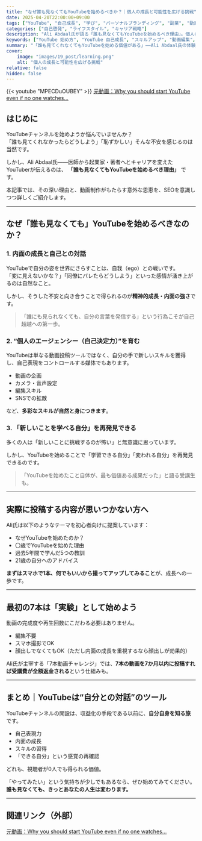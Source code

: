 ```yaml
---
title: "なぜ誰も見なくてもYouTubeを始めるべきか？｜個人の成長と可能性を広げる挑戦"
date: 2025-04-20T22:00:00+09:00
tags: ["YouTube", "自己成長", "学び", "パーソナルブランディング", "副業", "動画制作"]
categories: ["自己啓発", "ライフスタイル", "キャリア戦略"]
description: "Ali Abdaal氏が語る「誰も見なくてもYouTubeを始めるべき理由」。個人の成長、スキル習得、自信の獲得など、動画制作を通じた内面の変化と可能性について、実体験とともに解説。"
keywords: ["YouTube 始め方", "YouTube 自己成長", "スキルアップ", "動画編集", "副業", "挑戦", "自己表現"]
summary: "「誰も見てくれなくてもYouTubeを始める価値がある」——Ali Abdaal氏の体験をもとに、動画制作がもたらす内面の成長、スキルアップ、自信の構築についてまとめた記事。"
cover:
    image: "images/19_post/learning.png"
    alt: "個人の成長と可能性を広げる挑戦"
relative: false
hidden: false
---
```


{{< youtube "MPECDuOUBEY" >}}
[元動画：Why you should start YouTube even if no one watches…](https://www.youtube.com/watch?v=MPECDuOUBEY)

## はじめに

YouTubeチャンネルを始めようか悩んでいませんか？  
「誰も見てくれなかったらどうしよう」「恥ずかしい」そんな不安を感じるのは当然です。

しかし、Ali Abdaal氏——医師から起業家・著者へとキャリアを変えたYouTuberが伝えるのは、 **「誰も見なくてもYouTubeを始めるべき理由」** です。

本記事では、その深い理由と、動画制作がもたらす意外な恩恵を、SEOを意識しつつ詳しくご紹介します。

---

## なぜ「誰も見なくても」YouTubeを始めるべきなのか？

### 1. **内面の成長と自己との対話**

YouTubeで自分の姿を世界にさらすことは、自我（ego）との戦いです。  
「変に見えないかな？」「同僚にバレたらどうしよう」といった感情が湧き上がるのは自然なこと。

しかし、そうした不安と向き合うことで得られるのが**精神的成長・内面の強さ**です。

> 「誰にも見られなくても、自分の言葉を発信する」という行為こそが自己超越への第一歩。

### 2. **“個人のエージェンシー（自己決定力）”を育む**

YouTubeは単なる動画投稿ツールではなく、自分の手で新しいスキルを獲得し、自己表現をコントロールする媒体でもあります。

- 動画の企画
- カメラ・音声設定
- 編集スキル
- SNSでの拡散

など、**多彩なスキルが自然と身につきます**。

### 3. **「新しいことを学べる自分」を再発見できる**

多くの人は「新しいことに挑戦するのが怖い」と無意識に思っています。

しかし、YouTubeを始めることで「学習できる自分」「変われる自分」を再発見できるのです。

> 「YouTubeを始めたこと自体が、最も価値ある成果だった」と語る受講生も。

---

## 実際に投稿する内容が思いつかない方へ

Ali氏は以下のようなテーマを初心者向けに提案しています：

- なぜYouTubeを始めたのか？
- 〇歳でYouTubeを始めた理由
- 過去5年間で学んだ5つの教訓
- 21歳の自分へのアドバイス

**まずはスマホで1本、何でもいいから撮ってアップしてみること**が、成長への一歩です。

---

## 最初の7本は「実験」として始めよう

動画の完成度や再生回数にこだわる必要はありません。

- 編集不要
- スマホ撮影でOK
- 顔出しでなくてもOK（ただし内面の成長を重視するなら顔出しが効果的）

Ali氏が主宰する「7本動画チャレンジ」では、**7本の動画を7か月以内に投稿すれば受講費が全額返金される**という仕組みも。

---

## まとめ｜YouTubeは“自分との対話”のツール

YouTubeチャンネルの開設は、収益化の手段である以前に、**自分自身を知る旅**です。

- 自己表現力
- 内面の成長
- スキルの習得
- 「できる自分」という感覚の再確認

どれも、視聴者が0人でも得られる価値。

「やってみたい」という気持ちが少しでもあるなら、ぜひ始めてみてください。  
**誰も見なくても、きっとあなたの人生は変わります。**

---

## 関連リンク（外部）

[元動画：Why you should start YouTube even if no one watches…](https://www.youtube.com/watch?v=MPECDuOUBEY)
